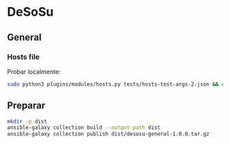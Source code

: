 # DeSoSu

## General

### Hosts file

Probar localmente:

```bash
sudo python3 plugins/modules/hosts.py tests/hosts-test-args-2.json && cat /etc/hosts
```

## Preparar

```bash
mkdir -p dist
ansible-galaxy collection build --output-path dist
ansible-galaxy collection publish dist/desosu-general-1.0.0.tar.gz
```
